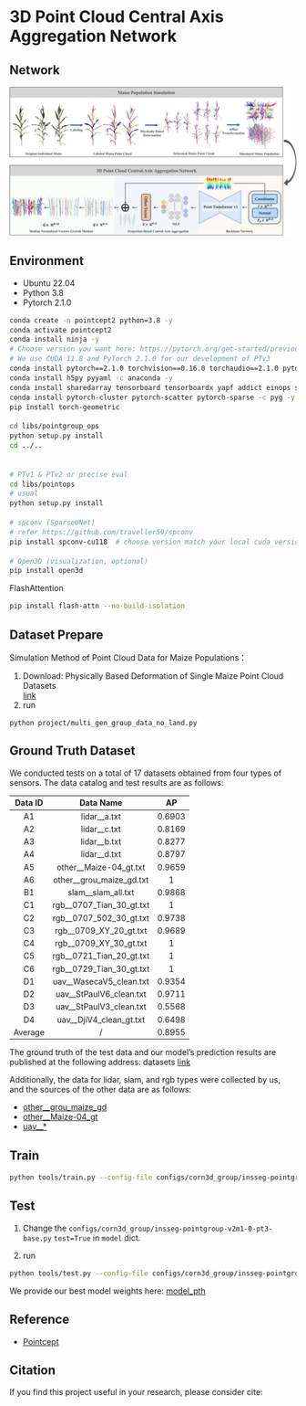 # 3D Point Cloud Central Axis Aggregation Network

## Network

![3D-Point-Cloud-Central-Axis-Aggregation-Network.jpg](imgs%2F3D-Point-Cloud-Central-Axis-Aggregation-Network.jpg)


## Environment

- Ubuntu 22.04
- Python 3.8
- Pytorch 2.1.0


```bash
conda create -n pointcept2 python=3.8 -y
conda activate pointcept2
conda install ninja -y
# Choose version you want here: https://pytorch.org/get-started/previous-versions/
# We use CUDA 11.8 and PyTorch 2.1.0 for our development of PTv3
conda install pytorch==2.1.0 torchvision==0.16.0 torchaudio==2.1.0 pytorch-cuda=11.8 -c pytorch -c nvidia
conda install h5py pyyaml -c anaconda -y
conda install sharedarray tensorboard tensorboardx yapf addict einops scipy plyfile termcolor timm -c conda-forge -y
conda install pytorch-cluster pytorch-scatter pytorch-sparse -c pyg -y
pip install torch-geometric

cd libs/pointgroup_ops
python setup.py install
cd ../..


# PTv1 & PTv2 or precise eval
cd libs/pointops
# usual
python setup.py install

# spconv (SparseUNet)
# refer https://github.com/traveller59/spconv
pip install spconv-cu118  # choose version match your local cuda version

# Open3D (visualization, optional)
pip install open3d
```

FlashAttention

```bash
pip install flash-attn --no-build-isolation
```

## Dataset Prepare

Simulation Method of Point Cloud Data for Maize Populations：

1. Download: Physically Based Deformation of Single Maize Point Cloud Datasets \
    [link](https://www.kaggle.com/datasets/yangxin6/simulatio-maize-point-cloud-datasets)
2. run
```
python project/multi_gen_group_data_no_land.py
```


## Ground Truth Dataset
We conducted tests on a total of 17 datasets obtained from four types of sensors. The data catalog and test results are as follows:

| Data ID |        Data Name         |   AP   |
| :-----: | :----------------------: | :----: |
|   A1    |       lidar__a.txt       | 0.6903 |
|   A2    |       lidar__c.txt       | 0.8169 |
|   A3    |       lidar__b.txt       | 0.8277 |
|   A4    |       lidar__d.txt       | 0.8797 |
|   A5    |  other__Maize-04_gt.txt  | 0.9659 |
|   A6    | other__grou_maize_gd.txt |   1    |
|   B1    |    slam__slam_all.txt    | 0.9868 |
|   C1    | rgb__0707_Tian_30_gt.txt |   1    |
|   C2    | rgb__0707_502_30_gt.txt  | 0.9738 |
|   C3    |  rgb__0709_XY_20_gt.txt  | 0.9689 |
|   C4    |  rgb__0709_XY_30_gt.txt  |   1    |
|   C5    | rgb__0721_Tian_20_gt.txt |   1    |
|   C6    | rgb__0729_Tian_30_gt.txt |   1    |
|   D1    | uav__WasecaV5_clean.txt  | 0.9354 |
|   D2    | uav__StPaulV6_clean.txt  | 0.9711 |
|   D3    | uav__StPaulV3_clean.txt  | 0.5568 |
|   D4    | uav__DjiV4_clean_gt.txt  | 0.6498 |
| Average |            /             | 0.8955 |



The ground truth of the test data and our model’s prediction results are published at the following address: 
datasets [link](https://www.kaggle.com/datasets/yangxin6/test-point-cloud-datasets-of-mazie-population)


Additionally, the data for lidar, slam, and rgb types were collected by us, and the sources of the other data are as follows:
- [other__grou_maize_gd](https://linkinghub.elsevier.com/retrieve/pii/S2214514121002191)
- [other__Maize-04_gt](https://www.mdpi.com/2077-0472/12/9/1450)
- [uav__*](http://arxiv.org/abs/2107.10950)


## Train

```bash
python tools/train.py --config-file configs/corn3d_group/insseg-pointgroup-v2m1-0-pt3-base_no_land.py
```

## Test
1. Change the `configs/corn3d_group/insseg-pointgroup-v2m1-0-pt3-base.py` `test=True` in `model` dict.

2. run
```bash
python tools/test.py --config-file configs/corn3d_group/insseg-pointgroup-v2m1-0-pt3-base.py  --options save_path="{weight_path}"  weight="{weight_path}/model_best.pth"
```
We provide our best model weights here: [model_pth](https://www.kaggle.com/datasets/yangxin6/3d-point-cloud-central-axis-aggregation-network)



## Reference
- [Pointcept](https://github.com/Pointcept/Pointcept)

## Citation

If you find this project useful in your research, please consider cite:

